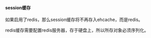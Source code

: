 #### session缓存

如果启用了redis，那么session缓存将不再存入ehcache，而是redis。

redis缓存需要配置redis服务器，存于硬盘上，所以所存对象必须序列化。

